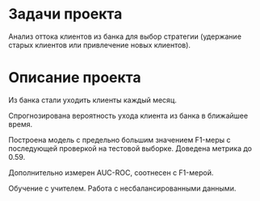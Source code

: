 # Задачи проекта

Анализ оттока клиентов из банка для выбор стратегии (удержание старых клиентов или привлечение новых клиентов).

# Описание проекта

Из банка стали уходить клиенты каждый месяц. 

Спрогнозирована вероятность ухода клиента из банка в ближайшее время.

Построена модель с предельно большим значением F1-меры с последующей проверкой на тестовой выборке. Доведена метрика до 0.59. 

Дополнительно измерен AUC-ROC, соотнесен с F1-мерой.

Обучение с учителем. Работа с несбалансированными данными.
